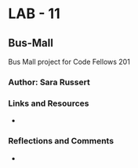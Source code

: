 # LAB - 11

## Bus-Mall
Bus Mall project for Code Fellows 201

### Author: Sara Russert

### Links and Resources
* 

### Reflections and Comments
* 